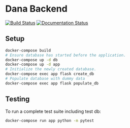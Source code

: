 # Dana Backend

[![Build Status](https://travis-ci.org/DanaCharityProject/backend.svg?branch=master)](https://travis-ci.org/DanaCharityProject/backend)
[![Documentation Status](https://readthedocs.org/projects/dana-project-backend-api/badge/?version=latest)](https://dana-project-backend-api.readthedocs.io/en/latest/?badge=latest)

## Setup

```bash
docker-compose build
# Ensure database has started before the application.
docker-compose up -d db
docker-compose up -d app
# Initialize the newly created database.
docker-compose exec app flask create_db
# Populate database with dummy data
docker-compose exec app flask populate_db
```

## Testing

To run a complete test suite including test db:

```bash
docker-compose run app python -m pytest
```